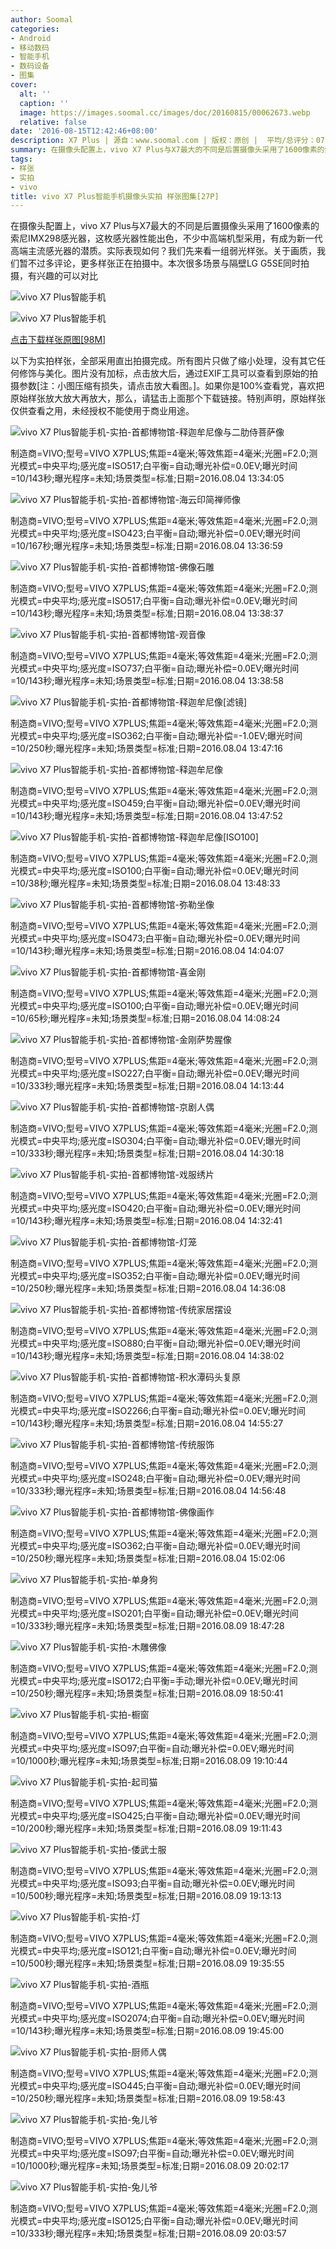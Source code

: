 ```yaml
---
author: Soomal
categories:
- Android
- 移动数码
- 智能手机
- 数码设备
- 图集
cover:
  alt: ''
  caption: ''
  image: https://images.soomal.cc/images/doc/20160815/00062673.webp
  relative: false
date: '2016-08-15T12:42:46+08:00'
description: X7 Plus | 源自：www.soomal.com | 版权：原创 |  平均/总评分：07.00/21
summary: 在摄像头配置上，vivo X7 Plus与X7最大的不同是后置摄像头采用了1600像素的索尼IMX298感光器，这枚感光器性能出色，不少中高端机型采用，有成为新一代高端主流感光器的潜质。实际表现如何？
tags:
- 样张
- 实拍
- vivo
title: vivo X7 Plus智能手机摄像头实拍 样张图集[27P]
---
```


在摄像头配置上，vivo X7 Plus与X7最大的不同是后置摄像头采用了1600像素的索尼IMX298感光器，这枚感光器性能出色，不少中高端机型采用，有成为新一代高端主流感光器的潜质。实际表现如何？我们先来看一组弱光样张。关于画质，我们暂不过多评论，更多样张正在拍摄中。本次很多场景与隔壁LG G5SE同时拍摄，有兴趣的可以对比



![vivo X7 Plus智能手机](https://images.soomal.cc/images/doc/20160722/00062122_01.webp)



![vivo X7 Plus智能手机](https://images.soomal.cc/images/doc/20160722/00062121_01.webp)



[点击下载样张原图[98M]](http://pan.baidu.com/s/1b6mwzk)



以下为实拍样张，全部采用直出拍摄完成。所有图片只做了缩小处理，没有其它任何修饰与美化。图片没有加标，点击放大后，通过EXIF工具可以查看到原始的拍摄参数[注：小图压缩有损失，请点击放大看图。]。如果你是100%查看党，喜欢把原始样张放大放大再放大，那么，请猛击上面那个下载链接。特别声明，原始样张仅供查看之用，未经授权不能使用于商业用途。



![vivo X7 Plus智能手机-实拍-首都博物馆-释迦牟尼像与二肋侍菩萨像](https://images.soomal.cc/images/doc/20160815/00062656.webp)

制造商=VIVO;型号=VIVO X7PLUS;焦距=4毫米;等效焦距=4毫米;光圈=F2.0;测光模式=中央平均;感光度=ISO517;白平衡=自动;曝光补偿=0.0EV;曝光时间=10/143秒;曝光程序=未知;场景类型=标准;日期=2016.08.04 13:34:05



![vivo X7 Plus智能手机-实拍-首都博物馆-海云印简禅师像](https://images.soomal.cc/images/doc/20160815/00062657.webp)

制造商=VIVO;型号=VIVO X7PLUS;焦距=4毫米;等效焦距=4毫米;光圈=F2.0;测光模式=中央平均;感光度=ISO423;白平衡=自动;曝光补偿=0.0EV;曝光时间=10/167秒;曝光程序=未知;场景类型=标准;日期=2016.08.04 13:36:59



![vivo X7 Plus智能手机-实拍-首都博物馆-佛像石雕](https://images.soomal.cc/images/doc/20160815/00062658.webp)

制造商=VIVO;型号=VIVO X7PLUS;焦距=4毫米;等效焦距=4毫米;光圈=F2.0;测光模式=中央平均;感光度=ISO517;白平衡=自动;曝光补偿=0.0EV;曝光时间=10/143秒;曝光程序=未知;场景类型=标准;日期=2016.08.04 13:38:37



![vivo X7 Plus智能手机-实拍-首都博物馆-观音像](https://images.soomal.cc/images/doc/20160815/00062659.webp)

制造商=VIVO;型号=VIVO X7PLUS;焦距=4毫米;等效焦距=4毫米;光圈=F2.0;测光模式=中央平均;感光度=ISO737;白平衡=自动;曝光补偿=0.0EV;曝光时间=10/143秒;曝光程序=未知;场景类型=标准;日期=2016.08.04 13:38:58



![vivo X7 Plus智能手机-实拍-首都博物馆-释迦牟尼像[滤镜]](https://images.soomal.cc/images/doc/20160815/00062660.webp)

制造商=VIVO;型号=VIVO X7PLUS;焦距=4毫米;等效焦距=4毫米;光圈=F2.0;测光模式=中央平均;感光度=ISO362;白平衡=自动;曝光补偿=-1.0EV;曝光时间=10/250秒;曝光程序=未知;场景类型=标准;日期=2016.08.04 13:47:16



![vivo X7 Plus智能手机-实拍-首都博物馆-释迦牟尼像](https://images.soomal.cc/images/doc/20160815/00062661.webp)

制造商=VIVO;型号=VIVO X7PLUS;焦距=4毫米;等效焦距=4毫米;光圈=F2.0;测光模式=中央平均;感光度=ISO459;白平衡=自动;曝光补偿=0.0EV;曝光时间=10/143秒;曝光程序=未知;场景类型=标准;日期=2016.08.04 13:47:52



![vivo X7 Plus智能手机-实拍-首都博物馆-释迦牟尼像[ISO100]](https://images.soomal.cc/images/doc/20160815/00062662.webp)

制造商=VIVO;型号=VIVO X7PLUS;焦距=4毫米;等效焦距=4毫米;光圈=F2.0;测光模式=中央平均;感光度=ISO100;白平衡=自动;曝光补偿=0.0EV;曝光时间=10/38秒;曝光程序=未知;场景类型=标准;日期=2016.08.04 13:48:33



![vivo X7 Plus智能手机-实拍-首都博物馆-弥勒坐像](https://images.soomal.cc/images/doc/20160815/00062663.webp)

制造商=VIVO;型号=VIVO X7PLUS;焦距=4毫米;等效焦距=4毫米;光圈=F2.0;测光模式=中央平均;感光度=ISO473;白平衡=自动;曝光补偿=0.0EV;曝光时间=10/143秒;曝光程序=未知;场景类型=标准;日期=2016.08.04 14:04:07



![vivo X7 Plus智能手机-实拍-首都博物馆-喜金刚](https://images.soomal.cc/images/doc/20160815/00062664.webp)

制造商=VIVO;型号=VIVO X7PLUS;焦距=4毫米;等效焦距=4毫米;光圈=F2.0;测光模式=中央平均;感光度=ISO100;白平衡=自动;曝光补偿=0.0EV;曝光时间=10/65秒;曝光程序=未知;场景类型=标准;日期=2016.08.04 14:08:24



![vivo X7 Plus智能手机-实拍-首都博物馆-金刚萨势腥像](https://images.soomal.cc/images/doc/20160815/00062665.webp)

制造商=VIVO;型号=VIVO X7PLUS;焦距=4毫米;等效焦距=4毫米;光圈=F2.0;测光模式=中央平均;感光度=ISO227;白平衡=自动;曝光补偿=0.0EV;曝光时间=10/333秒;曝光程序=未知;场景类型=标准;日期=2016.08.04 14:13:44



![vivo X7 Plus智能手机-实拍-首都博物馆-京剧人偶](https://images.soomal.cc/images/doc/20160815/00062666.webp)

制造商=VIVO;型号=VIVO X7PLUS;焦距=4毫米;等效焦距=4毫米;光圈=F2.0;测光模式=中央平均;感光度=ISO304;白平衡=自动;曝光补偿=0.0EV;曝光时间=10/333秒;曝光程序=未知;场景类型=标准;日期=2016.08.04 14:30:18



![vivo X7 Plus智能手机-实拍-首都博物馆-戏服绣片](https://images.soomal.cc/images/doc/20160815/00062667.webp)

制造商=VIVO;型号=VIVO X7PLUS;焦距=4毫米;等效焦距=4毫米;光圈=F2.0;测光模式=中央平均;感光度=ISO420;白平衡=自动;曝光补偿=0.0EV;曝光时间=10/143秒;曝光程序=未知;场景类型=标准;日期=2016.08.04 14:32:41



![vivo X7 Plus智能手机-实拍-首都博物馆-灯笼](https://images.soomal.cc/images/doc/20160815/00062668.webp)

制造商=VIVO;型号=VIVO X7PLUS;焦距=4毫米;等效焦距=4毫米;光圈=F2.0;测光模式=中央平均;感光度=ISO352;白平衡=自动;曝光补偿=0.0EV;曝光时间=10/250秒;曝光程序=未知;场景类型=标准;日期=2016.08.04 14:36:08



![vivo X7 Plus智能手机-实拍-首都博物馆-传统家居摆设](https://images.soomal.cc/images/doc/20160815/00062669.webp)

制造商=VIVO;型号=VIVO X7PLUS;焦距=4毫米;等效焦距=4毫米;光圈=F2.0;测光模式=中央平均;感光度=ISO880;白平衡=自动;曝光补偿=0.0EV;曝光时间=10/143秒;曝光程序=未知;场景类型=标准;日期=2016.08.04 14:38:02



![vivo X7 Plus智能手机-实拍-首都博物馆-积水潭码头复原](https://images.soomal.cc/images/doc/20160815/00062670.webp)

制造商=VIVO;型号=VIVO X7PLUS;焦距=4毫米;等效焦距=4毫米;光圈=F2.0;测光模式=中央平均;感光度=ISO2266;白平衡=自动;曝光补偿=0.0EV;曝光时间=10/143秒;曝光程序=未知;场景类型=标准;日期=2016.08.04 14:55:27



![vivo X7 Plus智能手机-实拍-首都博物馆-传统服饰](https://images.soomal.cc/images/doc/20160815/00062671.webp)

制造商=VIVO;型号=VIVO X7PLUS;焦距=4毫米;等效焦距=4毫米;光圈=F2.0;测光模式=中央平均;感光度=ISO248;白平衡=自动;曝光补偿=0.0EV;曝光时间=10/333秒;曝光程序=未知;场景类型=标准;日期=2016.08.04 14:56:48



![vivo X7 Plus智能手机-实拍-首都博物馆-佛像画作](https://images.soomal.cc/images/doc/20160815/00062672.webp)

制造商=VIVO;型号=VIVO X7PLUS;焦距=4毫米;等效焦距=4毫米;光圈=F2.0;测光模式=中央平均;感光度=ISO362;白平衡=自动;曝光补偿=0.0EV;曝光时间=10/250秒;曝光程序=未知;场景类型=标准;日期=2016.08.04 15:02:06



![vivo X7 Plus智能手机-实拍-单身狗](https://images.soomal.cc/images/doc/20160815/00062673.webp)

制造商=VIVO;型号=VIVO X7PLUS;焦距=4毫米;等效焦距=4毫米;光圈=F2.0;测光模式=中央平均;感光度=ISO201;白平衡=自动;曝光补偿=0.0EV;曝光时间=10/333秒;曝光程序=未知;场景类型=标准;日期=2016.08.09 18:47:28



![vivo X7 Plus智能手机-实拍-木雕佛像](https://images.soomal.cc/images/doc/20160815/00062674.webp)

制造商=VIVO;型号=VIVO X7PLUS;焦距=4毫米;等效焦距=4毫米;光圈=F2.0;测光模式=中央平均;感光度=ISO172;白平衡=手动;曝光补偿=0.0EV;曝光时间=10/250秒;曝光程序=未知;场景类型=标准;日期=2016.08.09 18:50:41



![vivo X7 Plus智能手机-实拍-橱窗](https://images.soomal.cc/images/doc/20160815/00062675.webp)

制造商=VIVO;型号=VIVO X7PLUS;焦距=4毫米;等效焦距=4毫米;光圈=F2.0;测光模式=中央平均;感光度=ISO97;白平衡=自动;曝光补偿=0.0EV;曝光时间=10/1000秒;曝光程序=未知;场景类型=标准;日期=2016.08.09 19:10:44



![vivo X7 Plus智能手机-实拍-起司猫](https://images.soomal.cc/images/doc/20160815/00062676.webp)

制造商=VIVO;型号=VIVO X7PLUS;焦距=4毫米;等效焦距=4毫米;光圈=F2.0;测光模式=中央平均;感光度=ISO425;白平衡=自动;曝光补偿=0.0EV;曝光时间=10/200秒;曝光程序=未知;场景类型=标准;日期=2016.08.09 19:11:43



![vivo X7 Plus智能手机-实拍-倭武士服](https://images.soomal.cc/images/doc/20160815/00062677.webp)

制造商=VIVO;型号=VIVO X7PLUS;焦距=4毫米;等效焦距=4毫米;光圈=F2.0;测光模式=中央平均;感光度=ISO93;白平衡=自动;曝光补偿=0.0EV;曝光时间=10/500秒;曝光程序=未知;场景类型=标准;日期=2016.08.09 19:13:13



![vivo X7 Plus智能手机-实拍-灯](https://images.soomal.cc/images/doc/20160815/00062678.webp)

制造商=VIVO;型号=VIVO X7PLUS;焦距=4毫米;等效焦距=4毫米;光圈=F2.0;测光模式=中央平均;感光度=ISO121;白平衡=自动;曝光补偿=0.0EV;曝光时间=10/500秒;曝光程序=未知;场景类型=标准;日期=2016.08.09 19:35:55



![vivo X7 Plus智能手机-实拍-酒瓶](https://images.soomal.cc/images/doc/20160815/00062679.webp)

制造商=VIVO;型号=VIVO X7PLUS;焦距=4毫米;等效焦距=4毫米;光圈=F2.0;测光模式=中央平均;感光度=ISO2074;白平衡=自动;曝光补偿=0.0EV;曝光时间=10/143秒;曝光程序=未知;场景类型=标准;日期=2016.08.09 19:45:00



![vivo X7 Plus智能手机-实拍-厨师人偶](https://images.soomal.cc/images/doc/20160815/00062680.webp)

制造商=VIVO;型号=VIVO X7PLUS;焦距=4毫米;等效焦距=4毫米;光圈=F2.0;测光模式=中央平均;感光度=ISO445;白平衡=自动;曝光补偿=0.0EV;曝光时间=10/250秒;曝光程序=未知;场景类型=标准;日期=2016.08.09 19:58:43



![vivo X7 Plus智能手机-实拍-兔儿爷](https://images.soomal.cc/images/doc/20160815/00062681.webp)

制造商=VIVO;型号=VIVO X7PLUS;焦距=4毫米;等效焦距=4毫米;光圈=F2.0;测光模式=中央平均;感光度=ISO97;白平衡=自动;曝光补偿=0.0EV;曝光时间=10/1000秒;曝光程序=未知;场景类型=标准;日期=2016.08.09 20:02:17



![vivo X7 Plus智能手机-实拍-兔儿爷](https://images.soomal.cc/images/doc/20160815/00062682.webp)

制造商=VIVO;型号=VIVO X7PLUS;焦距=4毫米;等效焦距=4毫米;光圈=F2.0;测光模式=中央平均;感光度=ISO125;白平衡=自动;曝光补偿=0.0EV;曝光时间=10/333秒;曝光程序=未知;场景类型=标准;日期=2016.08.09 20:03:57